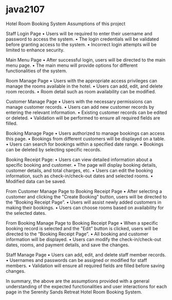 # java2107
Hotel Room Booking System
Assumptions of this project

Staff Login Page
•	Users will be required to enter their username and password to access the system.
•	The login credentials will be validated before granting access to the system.
•	Incorrect login attempts will be limited to enhance security.

Main Menu Page
•	After successful login, users will be directed to the main menu page.
•	The main menu will provide options for different functionalities of the system.

Room Manage Page
•	Users with the appropriate access privileges can manage the rooms available in the hotel.
•	Users can add, edit, and delete room records.
•	Room detail such as room availability can be modified.

Customer Manage Page
•	Users with the necessary permissions can manage customer records.
•	Users can add new customer records by entering the relevant information.
•	Existing customer records can be edited or deleted.
•	Validation will be performed to ensure all required fields are filled.

Booking Manage Page
•	Users authorized to manage bookings can access this page.
•	Bookings from different customers will be displayed on a table.
•	Users can search for bookings within a specified date range.
•	Bookings can be deleted by selecting specific records.

Booking Receipt Page:
•	Users can view detailed information about a specific booking and customer.
•	The page will display booking details, customer details, and total charges, etc.
•	Users can edit the booking information, such as check-in/check-out dates and selected rooms.
•	Modified data can be saved.

From Customer Manage Page to Booking Receipt Page
•	After selecting a customer and clicking the "Create Booking" button, users will be directed to the “Booking Receipt Page”.
•	Users will assist newly added customers in making their bookings.
•	Users can choose rooms based on availability for the selected dates.

From Booking Manage Page to Booking Receipt Page
•	When a specific booking record is selected and the "Edit" button is clicked, users will be directed to the “Booking Receipt Page”.
•	All booking and customer information will be displayed.
•	Users can modify the check-in/check-out dates, rooms, and payment details, and save the changes.

Staff Manage Page
•	Users can add, edit, and delete staff member records.
•	Usernames and passwords can be assigned or modified for staff members.
•	Validation will ensure all required fields are filled before saving changes.

In summary, the above are the assumptions provided with a general understanding of the expected functionalities
and user interactions for each page in the Serenity Sands Retreat Hotel Room Booking System.
